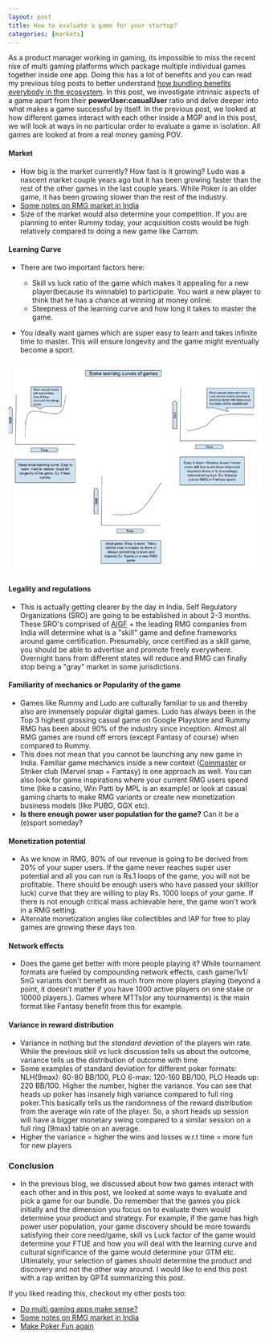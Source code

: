 ```yaml
---
layout: post
title: How to evaluate a game for your startup? 
categories: [markets]
---
```


As a product manager working in gaming, its impossible to miss the recent rise of multi gaming platforms which package multiple individual games together inside one app. Doing this has a lot of benefits and you can read my previous blog posts to better understand [how bundling benefits everybody in the ecosystem](https://rnikhil.com/2023/04/09/multi-vs-single-gaming.html). In this post, we investigate intrinsic aspects of a game apart from their **powerUser:casualUser** ratio and delve deeper into what makes a game successful by itself. In the previous post, we looked at how different games interact with each other inside a MGP and in this post, we will look at ways in no particular order to evaluate a game in isolation. All games are looked at from a real money gaming POV.

#### Market

- How big is the market currently? How fast is it growing? Ludo was a nascent market couple years ago but it has been growing faster than the rest of the other games in the last couple years. While Poker is an older game, it has been growing slower than the rest of the industry.
- [Some notes on RMG market in India](https://rnikhil.com/2023/04/03/gaming-state-india.html)
- Size of the market would also determine your competition. If you are planning to enter Rummy today, your acquisition costs would be high relatively compared to doing a new game like Carrom.

#### Learning Curve

- There are two important factors here:

    - Skill vs luck ratio of the game which makes it appealing for a new player(because its winnable) to participate. You want a new player to think that he has a chance at winning at money online.
    - Steepness of the learning curve and how long it takes to master the game.

- You ideally want games which are super easy to learn and takes infinite time to master. This will ensure longevity and the game might eventually become a sport.

<div align = "center">
<img  src="/assets/files/lcurve.png">
</div>

#### Legality and regulations

- This is actually getting clearer by the day in India. Self Regulatory Organizations (SRO) are going to be established in about 2-3 months. These SRO's comprised of [AIGF](https://www.aigf.in/) + the leading RMG companies from India will determine what is a "skill" game and define frameworks around game certification. Presumably, once certified as a skill game, you should be able to advertise and promote freely everywhere. Overnight bans from different states will reduce and RMG can finally stop being a "gray" market in some jurisdictions.

#### Familiarity of mechanics or Popularity of the game

- Games like Rummy and Ludo are culturally familiar to us and thereby also are immensely popular digital games. Ludo has always been in the Top 3 highest grossing casual game on Google Playstore and Rummy RMG has been about 90% of the industry since inception. Almost all RMG games are round off errors (except Fantasy of course) when compared to Rummy.
- This does not mean that you cannot be launching any new game in India. Familiar game mechanics inside a new context ([Coinmaster](https://play.google.com/store/apps/details?id=com.moonactive.coinmaster&hl=en&gl=US) or Striker club (Marvel snap + Fantasy) is one approach as well. You can also look for game inspirations where your current RMG users spend time (like a casino, Win Patti by MPL is an example) or look at casual gaming charts to make RMG variants or create new monetization business models (like PUBG, GGX etc).
- **Is there enough power user population for the game?** Can it be a (e)sport someday?

#### Monetization potential

- As we know in RMG, 80% of our revenue is going to be derived from 20% of your super users. If the game never reaches super user potential and all you can run is Rs.1 loops of the game, you will not be profitable. There should be enough users who have passed your skill(or luck) curve that they are willing to play Rs. 1000 loops of your game. If there is not enough critical mass achievable here, the game won't work in a RMG setting.
- Alternate monetization angles like collectibles and IAP for free to play games are growing these days too.

#### Network effects

- Does the game get better with more people playing it? While tournament formats are fueled by compounding network effects, cash game/1v1/ SnG variants don't benefit as much from more players playing (beyond a point, it doesn't matter if you have 1000 active players on one stake or 10000 players.). Games where MTTs(or any tournaments) is the main format like Fantasy benefit from this for example.

#### Variance in reward distribution

- Variance in nothing but the *standard deviation* of the players win rate. While the previous skill vs luck discussion tells us about the outcome, variance tells us the distribution of outcome with time
- Some examples of standard deviation for different poker formats: NLH(9max): 60-80 BB/100, PLO 6-max: 120-160 BB/100, PLO Heads up: 220 BB/100. Higher the number, higher the variance. You can see that heads up poker has insanely high variance compared to full ring poker.This basically tells us the randomness of the reward distribution from the average win rate of the player. So, a short heads up session will have a bigger monetary swing compared to a similar session on a full ring (9max) table on an average. 
- Higher the variance = higher the wins and losses w.r.t time = more fun for new players

### Conclusion

- In the previous blog, we discussed about how two games interact with each other and in this post, we looked at some ways to evaluate and pick a game for our bundle. Do remember that the games you pick initially and the dimension you focus on to evaluate them would determine your product and strategy. For example, if the game has high power user population, your game discovery should be more towards satisfying their core need/game, skill vs Luck factor of the game would determine your FTUE and how you will deal with the learning curve and cultural significance of the game would determine your GTM etc. Ultimately, your selection of games should determine the product and discovery and not the other way around. I would like to end this post with a rap written by GPT4 summarizing this post.  


If you liked reading this, checkout my other posts too:

- [Do multi gaming apps make sense?](https://rnikhil.com/2023/04/09/multi-vs-single-gaming.html)
- [Some notes on RMG market in India](https://rnikhil.com/2023/04/03/gaming-state-india.html)
- [Make Poker Fun again](https://rnikhil.com/2022/08/22/profit-growth-gamification.html)
